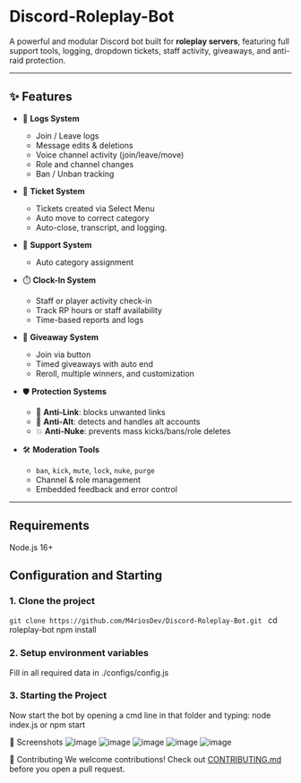 # Discord-Roleplay-Bot

A powerful and modular Discord bot built for **roleplay servers**, featuring full support tools, logging, dropdown tickets, staff activity, giveaways, and anti-raid protection.

---

## ✨ Features

- 📜 **Logs System**
  - Join / Leave logs
  - Message edits & deletions
  - Voice channel activity (join/leave/move)
  - Role and channel changes
  - Ban / Unban tracking

- 🎫 **Ticket System**
  - Tickets created via Select Menu
  - Auto move to correct category
  - Auto-close, transcript, and logging.

- 🧾 **Support System**
  - Auto category assignment

- ⏱️ **Clock-In System**
  - Staff or player activity check-in
  - Track RP hours or staff availability
  - Time-based reports and logs

- 🎉 **Giveaway System**
  - Join via button
  - Timed giveaways with auto end
  - Reroll, multiple winners, and customization

- 🛡️ **Protection Systems**
  - 🚫 **Anti-Link**: blocks unwanted links
  - 👥 **Anti-Alt**: detects and handles alt accounts
  - 💥 **Anti-Nuke**: prevents mass kicks/bans/role deletes

- 🛠️ **Moderation Tools**
  - `ban`, `kick`, `mute`, `lock`, `nuke`, `purge`
  - Channel & role management
  - Embedded feedback and error control

---
## Requirements 
Node.js 16+

## Configuration and Starting

### 1. Clone the project

```git clone https://github.com/M4riosDev/Discord-Roleplay-Bot.git ```
cd roleplay-bot
npm install

### 2. Setup environment variables
Fill in all required data in ./configs/config.js 

### 3. Starting the Project
Now start the bot by opening a cmd line in that folder and typing: node index.js or npm start 


📸 Screenshots
![image](https://github.com/user-attachments/assets/69846cf3-e199-4bc8-9f4b-1cfeb744d911)
![image](https://github.com/user-attachments/assets/869a6688-619c-4395-9653-1c81d5e55309)
![image](https://github.com/user-attachments/assets/7c32dd1b-e72a-4cf0-b0da-7846e50bacac)
![image](https://github.com/user-attachments/assets/9db1937e-626d-4ed8-9bec-05d09aa85810)
![image](https://github.com/user-attachments/assets/f4ca8f93-ca0e-44f5-933a-3f4a3b9806e4)



🤝 Contributing
We welcome contributions!
Check out [CONTRIBUTING.md](./CONTRIBUTING.md) before you open a pull request.
